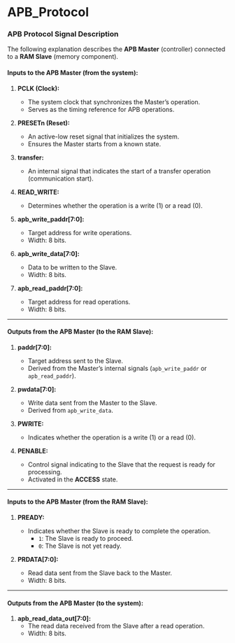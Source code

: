 # APB_Protocol

### APB Protocol Signal Description  
The following explanation describes the **APB Master** (controller) connected to a **RAM Slave** (memory component).  

#### **Inputs to the APB Master (from the system):**  
1. **PCLK (Clock):**  
   - The system clock that synchronizes the Master’s operation.  
   - Serves as the timing reference for APB operations.  

2. **PRESETn (Reset):**  
   - An active-low reset signal that initializes the system.  
   - Ensures the Master starts from a known state.  

3. **transfer:**  
   - An internal signal that indicates the start of a transfer operation (communication start).  

4. **READ_WRITE:**  
   - Determines whether the operation is a write (1) or a read (0).  

5. **apb_write_paddr[7:0]:**  
   - Target address for write operations.  
   - Width: 8 bits.  

6. **apb_write_data[7:0]:**  
   - Data to be written to the Slave.  
   - Width: 8 bits.  

7. **apb_read_paddr[7:0]:**  
   - Target address for read operations.  
   - Width: 8 bits.  

---

#### **Outputs from the APB Master (to the RAM Slave):**  
1. **paddr[7:0]:**  
   - Target address sent to the Slave.  
   - Derived from the Master’s internal signals (`apb_write_paddr` or `apb_read_paddr`).  

2. **pwdata[7:0]:**  
   - Write data sent from the Master to the Slave.  
   - Derived from `apb_write_data`.  

3. **PWRITE:**  
   - Indicates whether the operation is a write (1) or a read (0).  

4. **PENABLE:**  
   - Control signal indicating to the Slave that the request is ready for processing.  
   - Activated in the **ACCESS** state.  

---

#### **Inputs to the APB Master (from the RAM Slave):**  
1. **PREADY:**  
   - Indicates whether the Slave is ready to complete the operation.  
     - `1`: The Slave is ready to proceed.  
     - `0`: The Slave is not yet ready.  

2. **PRDATA[7:0]:**  
   - Read data sent from the Slave back to the Master.  
   - Width: 8 bits.  

---

#### **Outputs from the APB Master (to the system):**  
1. **apb_read_data_out[7:0]:**  
   - The read data received from the Slave after a read operation.  
   - Width: 8 bits.  

